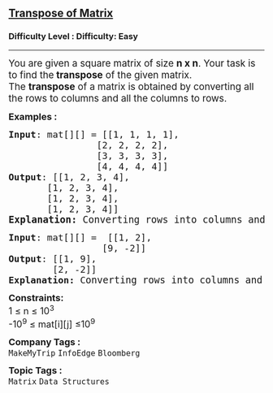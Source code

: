 <h2><a href="https://www.geeksforgeeks.org/problems/transpose-of-matrix-1587115621/1?page=13&status=unsolved&sortBy=submissions">Transpose of Matrix</a></h2><h3>Difficulty Level : Difficulty: Easy</h3><hr><div class="problems_problem_content__Xm_eO"><p data-start="161" data-end="269"><span style="font-size: 14pt;">You are given a square matrix of size <strong data-start="199" data-end="208">n x n</strong>. Your task is to find the<strong data-start="226" data-end="248"> transpose</strong> of the given matrix.</span><br><span style="font-size: 14pt;">The <strong data-start="275" data-end="288">transpose</strong> of a matrix is obtained by converting all the rows to columns and all the columns to rows.</span></p>
<p><span style="font-size: 18px;"><strong>Examples :</strong></span></p>
<pre><span style="font-size: 18px;"><strong>Input</strong>: mat[][] = [[1, 1, 1, 1],<br>                [2, 2, 2, 2],<br>                [3, 3, 3, 3],<br>                [4, 4, 4, 4]]
<strong>Output</strong>: [[1, 2, 3, 4],<br>       [1, 2, 3, 4],<br>       [1, 2, 3, 4],<br>       [1, 2, 3, 4]]</span>
<strong><span style="font-size: 14pt;">Explanation: </span></strong><span style="font-size: 14pt;">Converting rows into columns and columns into rows.</span></pre>
<pre><span style="font-size: 18px;"><strong>Input</strong>: mat[][] =  [[1, 2],<br>                 [9, -2]]
<strong>Output</strong>: [[1, 9],<br>        [2, -2]]<br><strong>Explanation: </strong>C</span><span style="font-size: 14pt;">onverting rows into columns and columns into rows.</span></pre>
<p><span style="font-size: 18px;"><strong>Constraints:</strong><br>1 ≤ n ≤ 10<sup>3</sup><br>-10<sup>9</sup> ≤ mat[i][j] ≤10<sup>9</sup></span></p></div><p><span style=font-size:18px><strong>Company Tags : </strong><br><code>MakeMyTrip</code>&nbsp;<code>InfoEdge</code>&nbsp;<code>Bloomberg</code>&nbsp;<br><p><span style=font-size:18px><strong>Topic Tags : </strong><br><code>Matrix</code>&nbsp;<code>Data Structures</code>&nbsp;